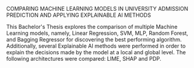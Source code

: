COMPARING MACHINE LEARNING MODELS IN UNIVERSITY ADMISSION PREDICTION AND APPLYING EXPLAINABLE AI METHODS

This Bachelor's Thesis explores the comparison of multiple Machine Learning models, namely, Linear Regression, SVM, MLP, Random Forest, and 
Bagging Regressor for discovering the best performing algorithm. Additionally, several Explainable AI methods were performed in order to explain
the decisions made by the model at a local and global level. The following architectures were compared: LIME, SHAP and PDP.
